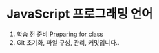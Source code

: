 # JavaScript 프로그래밍 언어

1. 학습 전 준비 [Preparing for class](https://yamoo9.github.io/preparing-for-class/)
2. Git 초기화, 파일 구성, 관리, 커밋입니다..